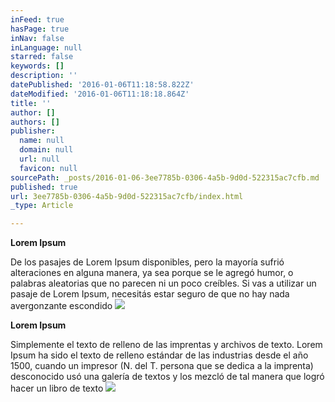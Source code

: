 ```yaml
---
inFeed: true
hasPage: true
inNav: false
inLanguage: null
starred: false
keywords: []
description: ''
datePublished: '2016-01-06T11:18:58.822Z'
dateModified: '2016-01-06T11:18:18.864Z'
title: ''
author: []
authors: []
publisher:
  name: null
  domain: null
  url: null
  favicon: null
sourcePath: _posts/2016-01-06-3ee7785b-0306-4a5b-9d0d-522315ac7cfb.md
published: true
url: 3ee7785b-0306-4a5b-9d0d-522315ac7cfb/index.html
_type: Article

---
```

**Lorem Ipsum**

De los pasajes de Lorem Ipsum disponibles, pero la mayoría sufrió alteraciones en alguna manera, ya sea porque se le agregó humor, o palabras aleatorias que no parecen ni un poco creíbles. Si vas a utilizar un pasaje de Lorem Ipsum, necesitás estar seguro de que no hay nada avergonzante escondido
![](https://the-grid-user-content.s3-us-west-2.amazonaws.com/7b934b1a-615e-4735-ae7d-dd7b5c76073f.jpg)

**Lorem Ipsum**

Simplemente el texto de relleno de las imprentas y archivos de texto. Lorem Ipsum ha sido el texto de relleno estándar de las industrias desde el año 1500, cuando un impresor (N. del T. persona que se dedica a la imprenta) desconocido usó una galería de textos y los mezcló de tal manera que logró hacer un libro de texto
![](https://the-grid-user-content.s3-us-west-2.amazonaws.com/41d2a573-4f89-4355-87df-5fb36949a662.jpg)